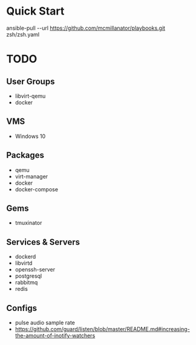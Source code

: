 # Quick Start
ansible-pull --url https://github.com/mcmillanator/playbooks.git zsh/zsh.yaml

# TODO
## User Groups
* libvirt-qemu
* docker
## VMS
* Windows 10
## Packages
* qemu
* virt-manager
* docker
* docker-compose
## Gems
* tmuxinator
## Services & Servers
* dockerd
* libvirtd
* openssh-server
* postgresql
* rabbitmq
* redis
## Configs
* pulse audio sample rate
* https://github.com/guard/listen/blob/master/README.md#increasing-the-amount-of-inotify-watchers

